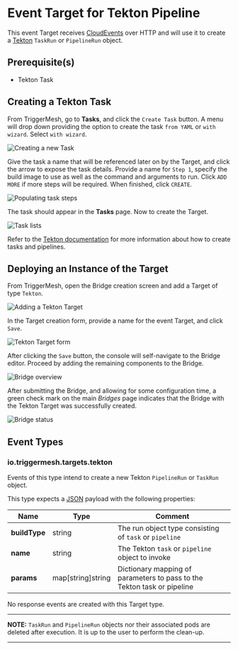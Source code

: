 # Event Target for Tekton Pipeline

This event Target receives [CloudEvents][ce] over HTTP and will use it to
create a [Tekton][tekton] `TaskRun` or `PipelineRun` object.

## Prerequisite(s)

- Tekton Task

## Creating a Tekton Task

From TriggerMesh, go to **Tasks**, and click the `Create Task` button. A
menu will drop down providing the option to create the task `from YAML` or `with wizard`. Select `with wizard`.

![Creating a new Task](../../assets/images/tekton-target/tekton-task-1.png)

Give the task a name that will be referenced later on by the Target, and click
the arrow to expose the task details. Provide a name for `Step 1`, specify 
the build image to use as well as the command and arguments to run.  Click
`ADD MORE` if more steps will be required.  When finished, click `CREATE`.

![Populating task steps](../../assets/images/tekton-target/tekton-task-2.png)

The task should appear in the **Tasks** page.  Now to create the Target.

![Task lists](../../assets/images/tekton-target/tekton-task-3.png)

Refer to the [Tekton documentation][tekton] for more information about how to create
tasks and pipelines.

## Deploying an Instance of the Target

From TriggerMesh, open the Bridge creation screen and add a Target of type `Tekton`.

![Adding a Tekton Target](../../assets/images/tekton-target/bridge-create-1.png)

In the Target creation form, provide a name for the event Target, and click `Save`.

![Tekton Target form](../../assets/images/tekton-target/bridge-create-2.png)

After clicking the `Save` button, the console will self-navigate to the Bridge editor. Proceed by adding the remaining components to the Bridge.

![Bridge overview](../../assets/images/tekton-target/bridge-create-3.png)

After submitting the Bridge, and allowing for some configuration time, a green check mark on the main _Bridges_ page indicates that the Bridge with the Tekton Target was successfully created.

![Bridge status](../../assets/images/bridge-status-green.png)

## Event Types

### io.triggermesh.targets.tekton

Events of this type intend to create a new Tekton `PipelineRun` or `TaskRun` object.

This type expects a [JSON][ce-jsonformat] payload with the following properties:

| Name  |  Type |  Comment |
|---|---|---|
| **buildType**| string  |  The run object type consisting of `task` or `pipeline` |
| **name** |  string | The Tekton `task` or `pipeline` object to invoke  |
| **params**| map[string]string | Dictionary mapping of parameters to pass to the Tekton task or pipeline|

No response events are created with this Target type.

---
**NOTE:**
`TaskRun` and `PipelineRun` objects nor their associated pods are deleted after execution.
It is up to the user to perform the clean-up.

---

[ce]: https://cloudevents.io/
[ce-jsonformat]: https://github.com/cloudevents/spec/blob/v1.0/json-format.md
[tekton]: https://tekton.dev/
